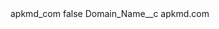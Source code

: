 <?xml version="1.0" encoding="UTF-8"?>
<CustomMetadata xmlns="http://soap.sforce.com/2006/04/metadata" xmlns:xsi="http://www.w3.org/2001/XMLSchema-instance" xmlns:xsd="http://www.w3.org/2001/XMLSchema">
    <label>apkmd_com</label>
    <protected>false</protected>
    <values>
        <field>Domain_Name__c</field>
        <value xsi:type="xsd:string">apkmd.com</value>
    </values>
</CustomMetadata>
